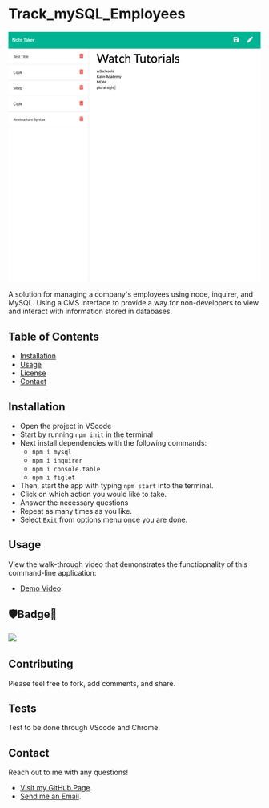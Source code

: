 # Track_mySQL_Employees

![](https://github.com/Q118/express_notes/blob/master/Assets/screenshot.png)

A solution for managing a company's employees using node, inquirer, and MySQL. Using a CMS interface to provide a way for non-developers to view and interact with information stored in databases.


## Table of Contents
    
* [Installation](#Installation)
* [Usage](#Usage)
* [License](#🛡Badge📛)
* [Contact](#Contact)

## Installation

* Open the project in VScode
* Start by running `npm init` in the terminal
* Next install dependencies with the following commands:
    * `npm i mysql` 
    * `npm i inquirer` 
    * `npm i console.table` 
    * `npm i figlet` 
* Then, start the app with typing `npm start` into the terminal.
* Click on which action you would like to take.
* Answer the necessary questions
* Repeat as many times as you like.
* Select `Exit` from options menu once you are done.


## Usage

View the walk-through video that demonstrates the functiopnality of this command-line application: 

* [Demo Video](https://drive.google.com/file/d/1Iru-Px6gEk6ULrZUJ_PIkW9bPw4xNsJa/view)


## 🛡Badge📛

![](https://img.shields.io/badge/Shelby-Anne-purple)


## Contributing
        
Please feel free to fork, add comments, and share.
    
        
## Tests
    
Test to be done through VScode and Chrome.
    
    
## Contact
    
Reach out to me with any questions!
    
* [Visit my GitHub Page](https://github.com/q118).
* [Send me an Email](mailto:shelbyfish91@gmail.com).
